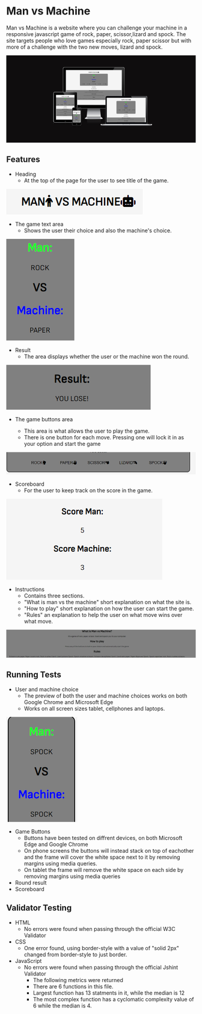 # Man vs Machine

Man vs Machine is a website where you can challenge your machine in a responsive javascript game of 
rock, paper, scissor,lizard and spock. The site targets people who love games especially rock, paper scissor 
but with more of a challenge with the two new moves, lizard and spock.

![Screenshot of am i responsive](/assets/images/amiresponsive.png "check responsiveness on diffrent screen sizes")

## Features

- Heading 
    - At the top of the page for the user to see title of the game.

![screenshot of title at the top of the screen](/assets/images/titleofgame.png "game title")

- The game text area 
    - Shows the user their choice and also the machine's choice.

![Screenshot of the user and the machine's choices](/assets/images/gamechoicetext.png "man and machine choices")


- Result 
    - The area displays whether the user or the machine won the round.

![Screenshot of the result of each round](/assets/images/gameresult.png "result of each round")

- The game buttons area 

    - This area is what allows the user to play the game.
    - There is one button for each move. Pressing one will lock it in as your option and start the game

![Screenshot of the five buttons or moves the user can make](/assets/images/btnchoices.png "all moves available to the user")


- Scoreboard
    - For the user to keep track on the score in the game.

![Screenshot of scoreboard](/assets/images/scoreboard.png "score of the user and the machine")

- Instructions 
    - Contains three sections.
    - "What is man vs the machine" short explanation on what the site is.
    - "How to play" short explanation on how the user can start the game.
    - "Rules" an explanation to help the user on what move wins over what move.

![Screenshot of the instructions](/assets/images/instructions.png "Instructions for users")

## Running Tests
- User and machine choice
    - The preview of both the user and machine choices works on both Google Chrome and Microsoft Edge 
    - Works on all screen sizes tablet, cellphones and laptops.

![Screenshot of choices on tablet/phone](/assets/images/gamechoicetextphonetablet.png "choices as seen on tablet or phone")

- Game Buttons
    - Buttons have been tested on diffrent devices, on both Microsoft Edge and Google Chrome
    - On phone screens the buttons will instead stack on top of eachother and the frame will cover the white space next to it by removing margins using media queries.
    - On tablet the frame will remove the white space on each side by removing margins using media queries 
- Round result
- Scoreboard


## Validator Testing 

- HTML 
    - No errors were found when passing through the official W3C Validator
- CSS
    - One error found, using border-style with a value of "solid 2px" changed from border-style to just border. 
- JavaScript
    - No errors were found when passing through the official Jshint Validator
        - The following metrics were returned
        - There are 6 functions in this file.
        - Largest function has 13 statments in it, while the median is 12
        - The most complex function has a cyclomatic complexity value of 6 while the median is 4.